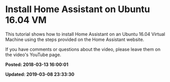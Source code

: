 # Install Home Assistant on Ubuntu 16.04 VM

This tutorial shows how to install Home Assistant on an Ubuntu 16.04 Virtual Machine using the steps provided on the Home Assistant website.

If you have comments or questions about the video, please leave them on the video's YouTube page.

**Posted: 2018-03-13 16:00:01** 

**Updated: 2019-03-08 23:33:30** 


